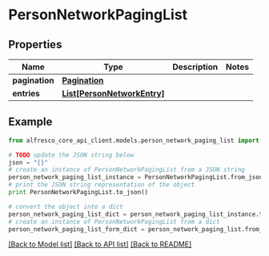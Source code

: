 # PersonNetworkPagingList


## Properties
Name | Type | Description | Notes
------------ | ------------- | ------------- | -------------
**pagination** | [**Pagination**](Pagination.md) |  | 
**entries** | [**List[PersonNetworkEntry]**](PersonNetworkEntry.md) |  | 

## Example

```python
from alfresco_core_api_client.models.person_network_paging_list import PersonNetworkPagingList

# TODO update the JSON string below
json = "{}"
# create an instance of PersonNetworkPagingList from a JSON string
person_network_paging_list_instance = PersonNetworkPagingList.from_json(json)
# print the JSON string representation of the object
print PersonNetworkPagingList.to_json()

# convert the object into a dict
person_network_paging_list_dict = person_network_paging_list_instance.to_dict()
# create an instance of PersonNetworkPagingList from a dict
person_network_paging_list_form_dict = person_network_paging_list.from_dict(person_network_paging_list_dict)
```
[[Back to Model list]](../README.md#documentation-for-models) [[Back to API list]](../README.md#documentation-for-api-endpoints) [[Back to README]](../README.md)


